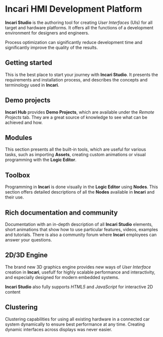 # Incari HMI Development Platform

**Incari Studio** is the authoring tool for creating _User Interfaces_ \(UIs\) for all target and hardware platforms. It offers all the functions of a development environment for designers and engineers.

Process optimization can significantly reduce development time and significantly improve the quality of the results.

## Getting started

This is the best place to start your journey with **Incari Studio**. It presents the requirements and installation process, and describes the concepts and terminology used in **Incari**.

## Demo projects

**Incari Hub** provides **Demo Projects**, which are available under the _Remote Projects_ tab. They are a great source of knowledge to see what can be achieved and how.

## Modules

This section presents all the built-in tools, which are useful for various tasks, such as importing **Assets**, creating custom animations or visual programming with the **Logic Editor**.

## Toolbox

Programming in **Incari** is done visually in the **Logic Editor** using **Nodes**. This section offers detailed descriptions of all the **Nodes** available in **Incari** and their use.

## Rich documentation and community

Documentation with an in-depth description of all **Incari Studio** elements, short animations that show how to use particular features, videos, examples and tutorials. There is also a community forum where **Incari** employees can answer your questions.

## 2D/3D Engine

The brand new 3D graphics engine provides new ways of _User Interface_ creation in **Incari**, usefulf for highly scalable performance and interactivity, and especially designed for modern embedded systems.

**Incari Studio** also fully supports _HTML5_ and _JavaScript_ for interactive 2D content

## Clustering

Clustering capabilities for using all existing hardware in a connected car system dynamically to ensure best performance at any time. Creating dynamic interfaces across displays was never easier.

